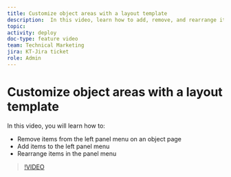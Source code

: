 ```yaml
---
title: Customize object areas with a layout template
description:  In this video, learn how to add, remove, and rearrange items in the left panel menu using a layout template.
topic:
activity: deploy
doc-type: feature video
team: Technical Marketing
jira: KT-Jira ticket
role: Admin
---
```

# Customize object areas with a layout template

In this video, you will learn how to:

* Remove items from the left panel menu on an object page
* Add items to the left panel menu
* Rearrange items in the panel menu

>[!VIDEO](https://video.tv.adobe.com/v/335075/?quality=12&learn=on)
